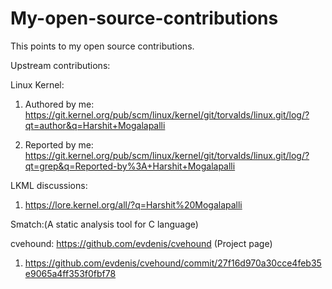 # My-open-source-contributions
This points to my open source contributions.

Upstream contributions:

Linux Kernel:

1. Authored by me: https://git.kernel.org/pub/scm/linux/kernel/git/torvalds/linux.git/log/?qt=author&q=Harshit+Mogalapalli

2. Reported by me: https://git.kernel.org/pub/scm/linux/kernel/git/torvalds/linux.git/log/?qt=grep&q=Reported-by%3A+Harshit+Mogalapalli

LKML discussions:

1. https://lore.kernel.org/all/?q=Harshit%20Mogalapalli

Smatch:(A static analysis tool for C language)


cvehound: https://github.com/evdenis/cvehound (Project page)

1. https://github.com/evdenis/cvehound/commit/27f16d970a30cce4feb35e9065a4ff353f0fbf78


